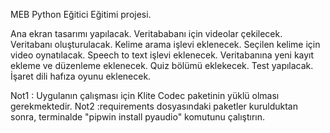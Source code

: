MEB Python Eğitici Eğitimi projesi. 

Ana ekran tasarımı yapılacak.
Veritababanı için videolar çekilecek.
Veritabanı oluşturulacak.
Kelime arama işlevi eklenecek.
Seçilen kelime için video oynatılacak.
Speech to text işlevi eklenecek.
Veritabanına yeni kayıt ekleme ve düzenleme eklenecek.
Quiz bölümü eklekecek.
Test yapılacak.
İşaret dili hafıza oyunu eklenecek.

Not1 : Uygulanın çalışması için Klite Codec paketinin yüklü olması gerekmektedir.
Not2 :requirements dosyasındaki paketler kurulduktan sonra, terminalde "pipwin install pyaudio" komutunu çalıştırın. 

 
